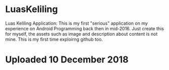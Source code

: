 # LuasKeliling
Luas Keliling Application:
This is my first "serious" application on my experience on Android Programming back then in mid-2016.
Just create this for myself, the assets such as image and description about content is not mine.
This is my first time exploirng github too.

# Uploaded 10 December 2018
